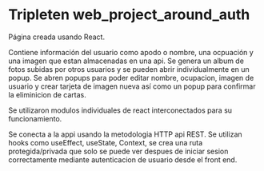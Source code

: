 # Tripleten web_project_around_auth

Página creada usando React.

Contiene información del usuario como apodo o nombre, una ocpuación y una imagen que estan almacenadas en una api. Se genera un album de fotos subidas por otros usuarios y se pueden abrir individualmente en un popup. Se abren popups para poder editar nombre, ocupacion, imagen de usuario y crear tarjeta de imagen nueva así como un popup para confirmar la eliminicion de cartas.

Se utilizaron modulos individuales de react interconectados para su funcionamiento.

Se conecta a la appi usando la metodologia HTTP api REST. Se utilizan hooks como useEffect, useState, Context,
se crea una ruta protegida/privada que solo se puede ver despues de iniciar sesion correctamente mediante autenticacion de usuario desde el front end.
